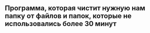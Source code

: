 ## Программа, которая чистит нужную нам папку от файлов  и папок, которые не использовались более 30 минут 